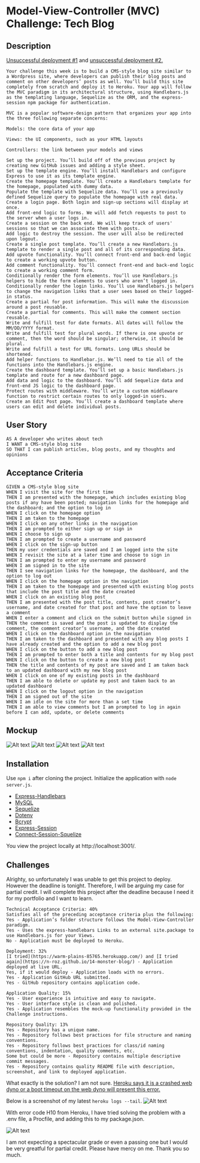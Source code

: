 # Model-View-Controller (MVC) Challenge: Tech Blog

## Description

[Unsuccessful deployment #1](https://warm-plains-85765.herokuapp.com/) and [unsuccessful deployment #2.](https://n-roz.github.io/14-monster-blog/) 

```
Your challenge this week is to build a CMS-style blog site similar to a Wordpress site, where developers can publish their blog posts and comment on other developers’ posts as well. You’ll build this site completely from scratch and deploy it to Heroku. Your app will follow the MVC paradigm in its architectural structure, using Handlebars.js as the templating language, Sequelize as the ORM, and the express-session npm package for authentication.
```

```
MVC is a popular software-design pattern that organizes your app into the three following separate concerns:

Models: the core data of your app

Views: the UI components, such as your HTML layouts

Controllers: the link between your models and views
```

```
Set up the project. You’ll build off of the previous project by creating new GitHub issues and adding a style sheet.
Set up the template engine. You’ll install Handlebars and configure Express to use it as its template engine.
Create the homepage template. You’ll create a Handlebars template for the homepage, populated with dummy data.
Populate the template with Sequelize data. You’ll use a previously defined Sequelize query to populate the homepage with real data.
Create a login page. Both login and sign-up sections will display at once.
Add front-end logic to forms. We will add fetch requests to post to the server when a user logs in.
Create a session on the back end. We will keep track of users' sessions so that we can associate them with posts.
Add logic to destroy the session. The user will also be redirected upon logout.
Create a single post template. You’ll create a new Handlebars.js template to render a single post and all of its corresponding data.
Add upvote functionality. You’ll connect front-end and back-end logic to create a working upvote button.
Add comment functionality. You’ll connect front-end and back-end logic to create a working comment form.
Conditionally render the form elements. You’ll use Handlebars.js helpers to hide the form elements to users who aren’t logged in.
Conditionally render the login links. You’ll use Handlebars.js helpers to change the navigation links that a user sees based on their logged-in status.
Create a partial for post information. This will make the discussion around a post reusable.
Create a partial for comments. This will make the comment section reusable.
Write and fulfill test for date formats. All dates will follow the MM/DD/YYYY format.
Write and fulfill test for plural words. If there is one upvote or comment, then the word should be singular; otherwise, it should be plural.
Write and fulfill a test for URL formats. Long URLs should be shortened.
Add helper functions to Handlebar.js. We’ll need to tie all of the functions into the Handlebars.js engine.
Create the dashboard template. You’ll set up a basic Handlebars.js template and route for a new dashboard page.
Add data and logic to the dashboard. You’ll add Sequelize data and front-end JS logic to the dashboard page.
Protect routes with middleware. You’ll write a custom middleware function to restrict certain routes to only logged-in users.
Create an Edit Post page. You’ll create a dashboard template where users can edit and delete individual posts.
```

## User Story
```
AS A developer who writes about tech
I WANT a CMS-style blog site
SO THAT I can publish articles, blog posts, and my thoughts and opinions
```

## Acceptance Criteria
```
GIVEN a CMS-style blog site
WHEN I visit the site for the first time
THEN I am presented with the homepage, which includes existing blog posts if any have been posted; navigation links for the homepage and the dashboard; and the option to log in
WHEN I click on the homepage option
THEN I am taken to the homepage
WHEN I click on any other links in the navigation
THEN I am prompted to either sign up or sign in
WHEN I choose to sign up
THEN I am prompted to create a username and password
WHEN I click on the sign-up button
THEN my user credentials are saved and I am logged into the site
WHEN I revisit the site at a later time and choose to sign in
THEN I am prompted to enter my username and password
WHEN I am signed in to the site
THEN I see navigation links for the homepage, the dashboard, and the option to log out
WHEN I click on the homepage option in the navigation
THEN I am taken to the homepage and presented with existing blog posts that include the post title and the date created
WHEN I click on an existing blog post
THEN I am presented with the post title, contents, post creator’s username, and date created for that post and have the option to leave a comment
WHEN I enter a comment and click on the submit button while signed in
THEN the comment is saved and the post is updated to display the comment, the comment creator’s username, and the date created
WHEN I click on the dashboard option in the navigation
THEN I am taken to the dashboard and presented with any blog posts I have already created and the option to add a new blog post
WHEN I click on the button to add a new blog post
THEN I am prompted to enter both a title and contents for my blog post
WHEN I click on the button to create a new blog post
THEN the title and contents of my post are saved and I am taken back to an updated dashboard with my new blog post
WHEN I click on one of my existing posts in the dashboard
THEN I am able to delete or update my post and taken back to an updated dashboard
WHEN I click on the logout option in the navigation
THEN I am signed out of the site
WHEN I am idle on the site for more than a set time
THEN I am able to view comments but I am prompted to log in again before I can add, update, or delete comments
```

## Mockup
![Alt text](assets/deployed2.png "Deployed 2")
![Alt text](assets/deployed3.png "Deployed 3")
![Alt text](assets/deployed1.png "Deployed 1")
![Alt text](assets/deployed4.png "Deployed 4")

## Installation
Use ```npm i``` after cloning the project. Initialize the application with ```node server.js```.

- [Express-Handlebars](https://www.npmjs.com/package/express-handlebars)
- [MySQL](https://www.npmjs.com/package/mysql2)
- [Sequelize](https://sequelize.org/docs/v6/getting-started/)
- [Dotenv](https://www.npmjs.com/package/dotenv)
- [Bcrypt](https://www.npmjs.com/package/bcrypt)
- [Express-Session](https://www.npmjs.com/package/express-session)
- [Connect-Session-Squelize](https://www.npmjs.com/package/connect-session-sequelize)

You view the project locally at http://localhost:3001/.

## Challenges
Alrighty, so unfortunately I was unable to get this project to deploy. However the deadline is tonight. Therefore, I will be arguing my case for partial credit. I will complete this project after the deadline because I need it for my portfolio and I want to learn.

```
Technical Acceptance Criteria: 40%
Satisfies all of the preceding acceptance criteria plus the following:
Yes - Application’s folder structure follows the Model-View-Controller paradigm.
Yes - Uses the express-handlebars Links to an external site.package to use Handlebars.js for your Views.
No - Application must be deployed to Heroku.

Deployment: 32%
[I tried](https://warm-plains-85765.herokuapp.com/) and [I tried again](https://n-roz.github.io/14-monster-blog/) - Application deployed at live URL.
Yes, if it would deploy - Application loads with no errors.
Yes - Application GitHub URL submitted.
Yes - GitHub repository contains application code.

Application Quality: 15%
Yes - User experience is intuitive and easy to navigate.
Yes - User interface style is clean and polished.
Yes - Application resembles the mock-up functionality provided in the Challenge instructions.

Repository Quality: 13%
Yes - Repository has a unique name.
Yes - Repository follows best practices for file structure and naming conventions.
Yes - Repository follows best practices for class/id naming conventions, indentation, quality comments, etc.
Some but could be more - Repository contains multiple descriptive commit messages.
Yes - Repository contains quality README file with description, screenshot, and link to deployed application.
```

What exactly is the solution? I am not sure. [Heroku says it is a crashed web dyno or a boot timeout on the web dyno will present this error.](https://devcenter.heroku.com/articles/error-codes#h10-app-crashed)

Below is a screenshot of my latest ```heroku logs --tail```. 
![Alt text](assets/error4.png "Error 4")

With error code H10 from Heroku, I have tried solving the problem with a .env file, a Procfile, and adding this to my package.json.

![Alt text](assets/error3.png "Error 3")

I am not expecting a spectacular grade or even a passing one but I would be very greatful for partial credit. Please have mercy on me. Thank you so much.

